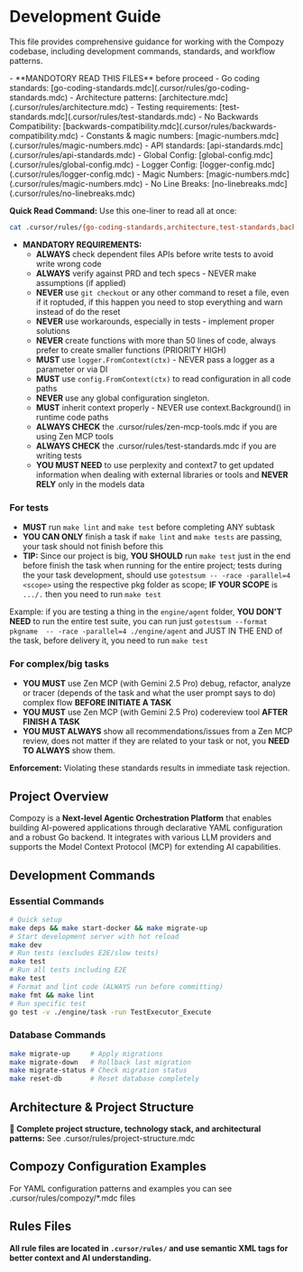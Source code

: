 # Development Guide

This file provides comprehensive guidance for working with the Compozy codebase, including development commands, standards, and workflow patterns.

<critical>
- **MANDOTORY READ THIS FILES** before proceed
  - Go coding standards: [go-coding-standards.mdc](.cursor/rules/go-coding-standards.mdc)
  - Architecture patterns: [architecture.mdc](.cursor/rules/architecture.mdc)
  - Testing requirements: [test-standards.mdc](.cursor/rules/test-standards.mdc)
  - No Backwards Compatibility: [backwards-compatibility.mdc](.cursor/rules/backwards-compatibility.mdc)
  - Constants & magic numbers: [magic-numbers.mdc](.cursor/rules/magic-numbers.mdc)
  - API standards: [api-standards.mdc](.cursor/rules/api-standards.mdc)
  - Global Config: [global-config.mdc](.cursor/rules/global-config.mdc)
  - Logger Config: [logger-config.mdc](.cursor/rules/logger-config.mdc)
  - Magic Numbers: [magic-numbers.mdc](.cursor/rules/magic-numbers.mdc)
  - No Line Breaks: [no-linebreaks.mdc](.cursor/rules/no-linebreaks.mdc)

**Quick Read Command:**
Use this one-liner to read all at once:

```bash
cat .cursor/rules/{go-coding-standards,architecture,test-standards,backwards-compatibility,magic-numbers,api-standards,global-config,logger-config,no-linebreaks}.mdc
```

- **MANDATORY REQUIREMENTS:**
  - **ALWAYS** check dependent files APIs before write tests to avoid write wrong code
  - **ALWAYS** verify against PRD and tech specs - NEVER make assumptions (if applied)
  - **NEVER** use `git checkout` or any other command to reset a file, even if it roptuded, if this happen you need to stop everything and warn instead of do the reset
  - **NEVER** use workarounds, especially in tests - implement proper solutions
  - **NEVER** create functions with more than 50 lines of code, always prefer to create smaller functions (PRIORITY HIGH)
  - **MUST** use `logger.FromContext(ctx)` - NEVER pass a logger as a parameter or via DI
  - **MUST** use `config.FromContext(ctx)` to read configuration in all code paths
  - **NEVER** use any global configuration singleton.
  - **MUST** inherit context properly - NEVER use context.Background() in runtime code paths
  - **ALWAYS CHECK** the .cursor/rules/zen-mcp-tools.mdc if you are using Zen MCP tools
  - **ALWAYS CHECK** the .cursor/rules/test-standards.mdc if you are writing tests
  - **YOU MUST NEED** to use perplexity and context7 to get updated information when dealing with external libraries or tools and **NEVER RELY** only in the models data

### For tests

- **MUST** run `make lint` and `make test` before completing ANY subtask
- **YOU CAN ONLY** finish a task if `make lint` and `make tests` are passing, your task should not finish before this
- **TIP:** Since our project is big, **YOU SHOULD** run `make test` just in the end before finish the task when running for the entire project; tests during the your task development, should use `gotestsum -- -race -parallel=4 <scope>` using the respective pkg folder as scope; **IF YOUR SCOPE** is `.../.` then you need to run `make test`

Example: if you are testing a thing in the `engine/agent` folder, **YOU DON'T NEED** to run the entire test suite, you can run just `gotestsum --format pkgname  -- -race -parallel=4 ./engine/agent` and JUST IN THE END of the task, before delivery it, you need to run `make test`

### For complex/big tasks

- **YOU MUST** use Zen MCP (with Gemini 2.5 Pro) debug, refactor, analyze or tracer (depends of the task and what the user prompt says to do) complex flow **BEFORE INITIATE A TASK**
- **YOU MUST** use Zen MCP (with Gemini 2.5 Pro) codereview tool **AFTER FINISH A TASK**
- **YOU MUST ALWAYS** show all recommendations/issues from a Zen MCP review, does not matter if they are related to your task or not, you **NEED TO ALWAYS** show them.

**Enforcement:** Violating these standards results in immediate task rejection.
</critical>

## Project Overview

Compozy is a **Next-level Agentic Orchestration Platform** that enables building AI-powered applications through declarative YAML configuration and a robust Go backend. It integrates with various LLM providers and supports the Model Context Protocol (MCP) for extending AI capabilities.

## Development Commands

### Essential Commands

```bash
# Quick setup
make deps && make start-docker && make migrate-up
# Start development server with hot reload
make dev
# Run tests (excludes E2E/slow tests)
make test
# Run all tests including E2E
make test
# Format and lint code (ALWAYS run before committing)
make fmt && make lint
# Run specific test
go test -v ./engine/task -run TestExecutor_Execute
```

### Database Commands

```bash
make migrate-up     # Apply migrations
make migrate-down   # Rollback last migration
make migrate-status # Check migration status
make reset-db       # Reset database completely
```

## Architecture & Project Structure

**📁 Complete project structure, technology stack, and architectural patterns:** See .cursor/rules/project-structure.mdc

## Compozy Configuration Examples

For YAML configuration patterns and examples you can see .cursor/rules/compozy/\*.mdc files

## Rules Files

**All rule files are located in `.cursor/rules/` and use semantic XML tags for better context and AI understanding.**
